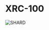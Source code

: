 # XRC-100

![SHARD](https://user-images.githubusercontent.com/16103963/191802374-9ae57515-c794-472b-8156-cb735d947080.png)
